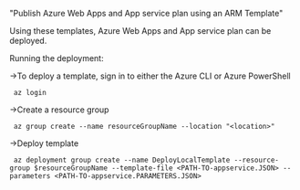 "Publish Azure Web Apps and App service plan using an ARM Template"

Using these templates, Azure Web Apps and App service plan can be deployed.

Running the deployment:

->To deploy a template, sign in to either the Azure CLI or Azure PowerShell

     az login
     
->Create a resource group

     az group create --name resourceGroupName --location "<location>"
     
->Deploy template

     az deployment group create --name DeployLocalTemplate --resource-group $resourceGroupName --template-file <PATH-TO-appservice.JSON> --parameters <PATH-TO-appservice.PARAMETERS.JSON> 
  
   

  
 
